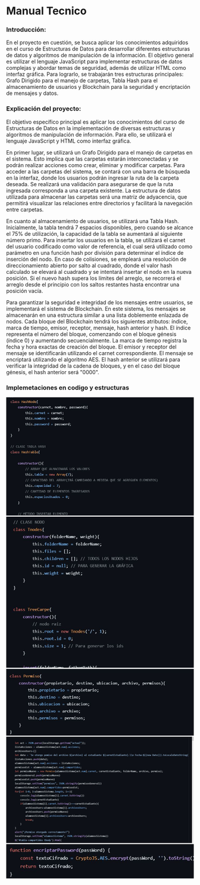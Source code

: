 # Manual Tecnico
### Introducción:
En el proyecto en cuestión, se busca aplicar los conocimientos adquiridos en el curso de Estructuras de Datos para desarrollar diferentes estructuras de datos y algoritmos de manipulación de la información. El objetivo general es utilizar el lenguaje JavaScript para implementar estructuras de datos complejas y abordar temas de seguridad, además de utilizar HTML como interfaz gráfica. Para lograrlo, se trabajarán tres estructuras principales: Grafo Dirigido para el manejo de carpetas, Tabla Hash para el almacenamiento de usuarios y Blockchain para la seguridad y encriptación de mensajes y datos.

### Explicación del proyecto:
El objetivo específico principal es aplicar los conocimientos del curso de Estructuras de Datos en la implementación de diversas estructuras y algoritmos de manipulación de información. Para ello, se utilizará el lenguaje JavaScript y HTML como interfaz gráfica.

En primer lugar, se utilizará un Grafo Dirigido para el manejo de carpetas en el sistema. Esto implica que las carpetas estarán interconectadas y se podrán realizar acciones como crear, eliminar y modificar carpetas. Para acceder a las carpetas del sistema, se contará con una barra de búsqueda en la interfaz, donde los usuarios podrán ingresar la ruta de la carpeta deseada. Se realizará una validación para asegurarse de que la ruta ingresada corresponda a una carpeta existente. La estructura de datos utilizada para almacenar las carpetas será una matriz de adyacencia, que permitirá visualizar las relaciones entre directorios y facilitará la navegación entre carpetas.

En cuanto al almacenamiento de usuarios, se utilizará una Tabla Hash. Inicialmente, la tabla tendrá 7 espacios disponibles, pero cuando se alcance el 75% de utilización, la capacidad de la tabla se aumentará al siguiente número primo. Para insertar los usuarios en la tabla, se utilizará el carnet del usuario codificado como valor de referencia, el cual será utilizado como parámetro en una función hash por división para determinar el índice de inserción del nodo. En caso de colisiones, se empleará una resolución de direccionamiento abierto por salto al cuadrado, donde el valor hash calculado se elevará al cuadrado y se intentará insertar el nodo en la nueva posición. Si el nuevo hash supera los límites del arreglo, se recorrerá el arreglo desde el principio con los saltos restantes hasta encontrar una posición vacía.

Para garantizar la seguridad e integridad de los mensajes entre usuarios, se implementará el sistema de Blockchain. En este sistema, los mensajes se almacenarán en una estructura similar a una lista doblemente enlazada de nodos. Cada bloque del Blockchain tendrá los siguientes atributos: índice, marca de tiempo, emisor, receptor, mensaje, hash anterior y hash. El índice representa el número del bloque, comenzando con el bloque génesis (índice 0) y aumentando secuencialmente. La marca de tiempo registra la fecha y hora exactas de creación del bloque. El emisor y receptor del mensaje se identificarán utilizando el carnet correspondiente. El mensaje se encriptará utilizando el algoritmo AES. El hash anterior se utilizará para verificar la integridad de la cadena de bloques, y en el caso del bloque génesis, el hash anterior será "0000". 

### Implemetaciones en codigo y estructuras
![img1](./img/hash.JPG)
![img2](./img/tree.JPG)
![img3](./img/permisos.JPG)
![img4](./img/per2.JPG)
![img5](./img/contra.JPG)
